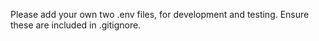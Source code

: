 Please add your own two .env files, for development and testing.
Ensure these are included in .gitignore.

